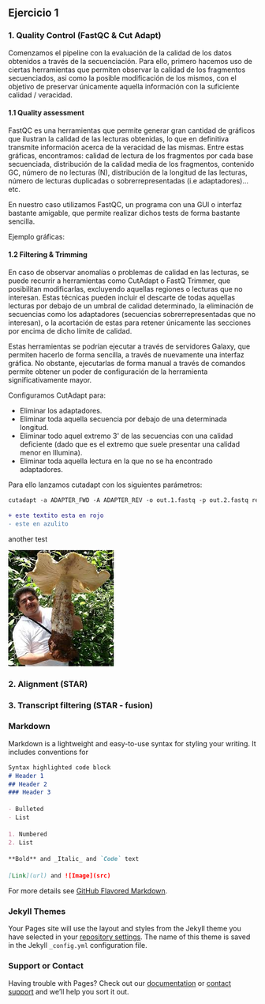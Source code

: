 

## Ejercicio 1

### 1. Quality Control (FastQC & Cut Adapt)


Comenzamos el pipeline con la evaluación de la calidad de los datos obtenidos a través de la secuenciación. Para ello, primero hacemos uso de ciertas herramientas que permiten observar la calidad de los fragmentos secuenciados, asi como la posible modificación de los mismos, con el objetivo de preservar únicamente aquella información con la suficiente calidad / veracidad.


#### 1.1 Quality assessment


FastQC es una herramientas que permite generar gran cantidad de gráficos que ilustran la calidad de las lecturas obtenidas, lo que en definitiva transmite información acerca de la veracidad de las mismas. Entre estas gráficas, encontramos: calidad de lectura de los fragmentos por cada base secuenciada, distribución de la calidad media de los fragmentos, contenido GC, número de no lecturas (N), distribución de la longitud de las lecturas, número de lecturas duplicadas o sobrerrepresentadas (i.e adaptadores)… etc.

En nuestro caso utilizamos FastQC, un programa con una GUI o interfaz bastante amigable, que permite realizar dichos tests de forma bastante sencilla.

Ejemplo gráficas:


#### 1.2 Filtering & Trimming


En caso de observar anomalías o problemas de calidad en las lecturas, se puede recurrir a herramientas como CutAdapt o FastQ Trimmer, que posibilitan modificarlas, excluyendo aquellas regiones o lecturas que no interesan. Estas técnicas pueden incluir el descarte de todas aquellas lecturas por debajo de un umbral de calidad determinado, la eliminación de secuencias como los adaptadores (secuencias sobrerrepresentadas que no interesan), o la acortación de estas para retener únicamente las secciones por encima de dicho límite de calidad.

Estas herramientas se podrían ejecutar a través de servidores Galaxy, que permiten hacerlo de forma sencilla, a través de nuevamente una interfaz gráfica. No obstante, ejecutarlas de forma manual a través de comandos permite obtener un poder de configuración de la herramienta significativamente mayor.

Configuramos CutAdapt para:

- Eliminar los adaptadores.
- Eliminar toda aquella secuencia por debajo de una determinada longitud.
- Eliminar todo aquel extremo 3' de las secuencias con una calidad deficiente (dado que es el extremo que suele presentar una calidad menor en Illumina).
- Eliminar toda aquella lectura en la que no se ha encontrado adaptadores.

Para ello lanzamos cutadapt con los siguientes parámetros:

```markdown
cutadapt -a ADAPTER_FWD -A ADAPTER_REV -o out.1.fastq -p out.2.fastq reads.1.fastq reads.2.fastq -m 250 -M 250 -q 28 --discard-untrimmed
```

```diff
+ este textito esta en rojo
- este en azulito
```

another test

![image](/Unknown.jpeg)

### 2. Alignment (STAR)

### 3. Transcript filtering (STAR - fusion)



### Markdown

Markdown is a lightweight and easy-to-use syntax for styling your writing. It includes conventions for

```markdown
Syntax highlighted code block
# Header 1
## Header 2
### Header 3

- Bulleted
- List

1. Numbered
2. List

**Bold** and _Italic_ and `Code` text

[Link](url) and ![Image](src)
```

For more details see [GitHub Flavored Markdown](https://guides.github.com/features/mastering-markdown/).

### Jekyll Themes

Your Pages site will use the layout and styles from the Jekyll theme you have selected in your [repository settings](https://github.com/ibienzobas/ibienzobas.github.io/settings). The name of this theme is saved in the Jekyll `_config.yml` configuration file.

### Support or Contact

Having trouble with Pages? Check out our [documentation](https://docs.github.com/categories/github-pages-basics/) or [contact support](https://support.github.com/contact) and we’ll help you sort it out.
